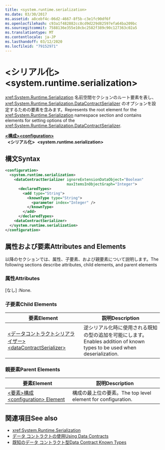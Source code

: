 ```yaml
---
title: <system.runtime.serialization>
ms.date: 03/30/2017
ms.assetid: a8cebf4c-06d2-4667-8f5b-c3e1fc90df6f
ms.openlocfilehash: c93a1f482882cc8cd9d229d82597efa64ba209bc
ms.sourcegitcommit: 7588136e355e10cbc2582f389c90c127363c02a5
ms.translationtype: MT
ms.contentlocale: ja-JP
ms.lasthandoff: 03/12/2020
ms.locfileid: "79152971"
---
```

# <a name="systemruntimeserialization"></a><span data-ttu-id="61edd-102">\<シリアル化></span><span class="sxs-lookup"><span data-stu-id="61edd-102">\<system.runtime.serialization></span></span>
<span data-ttu-id="61edd-103"><xref:System.Runtime.Serialization> 名前空間セクションのルート要素を表し、<xref:System.Runtime.Serialization.DataContractSerializer> のオプションを設定するための要素を含みます。</span><span class="sxs-lookup"><span data-stu-id="61edd-103">Represents the root element for the <xref:System.Runtime.Serialization> namespace section and contains elements for setting options of the <xref:System.Runtime.Serialization.DataContractSerializer>.</span></span>  

<span data-ttu-id="61edd-104">[**\<構成>**](../configuration-element.md)</span><span class="sxs-lookup"><span data-stu-id="61edd-104">[**\<configuration>**](../configuration-element.md)</span></span>\
<span data-ttu-id="61edd-105">&nbsp;&nbsp;**\<シリアル化>**</span><span class="sxs-lookup"><span data-stu-id="61edd-105">&nbsp;&nbsp;**\<system.runtime.serialization>**</span></span>  
  
## <a name="syntax"></a><span data-ttu-id="61edd-106">構文</span><span class="sxs-lookup"><span data-stu-id="61edd-106">Syntax</span></span>  
  
```xml  
<configuration>
  <system.runtime.serialization>
    <dataContractSerializer ignoreExtensionDataObject="Boolean"
                            maxItemsInObjectGraph="Integer">
      <declaredTypes>
        <add type="String">
          <knownType type="String">
            <parameter index="Integer" />
          </knownType>
        </add>
      </declaredTypes>
    <dataContractSerializer>
  </system.runtime.serialization>
</configuration>
```  
  
## <a name="attributes-and-elements"></a><span data-ttu-id="61edd-107">属性および要素</span><span class="sxs-lookup"><span data-stu-id="61edd-107">Attributes and Elements</span></span>  
 <span data-ttu-id="61edd-108">以降のセクションでは、属性、子要素、および親要素について説明します。</span><span class="sxs-lookup"><span data-stu-id="61edd-108">The following sections describe attributes, child elements, and parent elements</span></span>  
  
### <a name="attributes"></a><span data-ttu-id="61edd-109">属性</span><span class="sxs-lookup"><span data-stu-id="61edd-109">Attributes</span></span>  
 <span data-ttu-id="61edd-110">[なし] :</span><span class="sxs-lookup"><span data-stu-id="61edd-110">None.</span></span>  
  
### <a name="child-elements"></a><span data-ttu-id="61edd-111">子要素</span><span class="sxs-lookup"><span data-stu-id="61edd-111">Child Elements</span></span>  
  
|<span data-ttu-id="61edd-112">要素</span><span class="sxs-lookup"><span data-stu-id="61edd-112">Element</span></span>|<span data-ttu-id="61edd-113">説明</span><span class="sxs-lookup"><span data-stu-id="61edd-113">Description</span></span>|  
|-------------|-----------------|  
|[<span data-ttu-id="61edd-114">\<データコントラクトシリアライザー></span><span class="sxs-lookup"><span data-stu-id="61edd-114">\<dataContractSerializer></span></span>](datacontractserializer-of-system-runtime-serialization.md)|<span data-ttu-id="61edd-115">逆シリアル化時に使用される既知の型の追加を可能にします。</span><span class="sxs-lookup"><span data-stu-id="61edd-115">Enables addition of known types to be used when deserialization.</span></span>|  
  
### <a name="parent-elements"></a><span data-ttu-id="61edd-116">親要素</span><span class="sxs-lookup"><span data-stu-id="61edd-116">Parent Elements</span></span>  
  
|<span data-ttu-id="61edd-117">要素</span><span class="sxs-lookup"><span data-stu-id="61edd-117">Element</span></span>|<span data-ttu-id="61edd-118">説明</span><span class="sxs-lookup"><span data-stu-id="61edd-118">Description</span></span>|  
|-------------|-----------------|  
|[<span data-ttu-id="61edd-119">\<要素>構成</span><span class="sxs-lookup"><span data-stu-id="61edd-119">\<configuration> Element</span></span>](../configuration-element.md)|<span data-ttu-id="61edd-120">構成の最上位の要素。</span><span class="sxs-lookup"><span data-stu-id="61edd-120">The top level element for configuration.</span></span>|  
  
## <a name="see-also"></a><span data-ttu-id="61edd-121">関連項目</span><span class="sxs-lookup"><span data-stu-id="61edd-121">See also</span></span>

- <xref:System.Runtime.Serialization>
- [<span data-ttu-id="61edd-122">データ コントラクトの使用</span><span class="sxs-lookup"><span data-stu-id="61edd-122">Using Data Contracts</span></span>](../../../wcf/feature-details/using-data-contracts.md)
- [<span data-ttu-id="61edd-123">既知のデータ コントラクト型</span><span class="sxs-lookup"><span data-stu-id="61edd-123">Data Contract Known Types</span></span>](../../../wcf/feature-details/data-contract-known-types.md)
